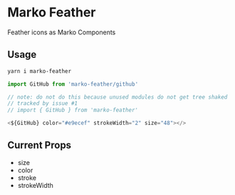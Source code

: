 # Marko Feather

Feather icons as Marko Components

## Usage

```sh
yarn i marko-feather
```

```js
import GitHub from 'marko-feather/github'

// note: do not do this because unused modules do not get tree shaked
// tracked by issue #1
// import { GitHub } from 'marko-feather'

<${GitHub} color="#e9ecef" strokeWidth="2" size="48"></>
```

## Current Props

- size
- color
- stroke
- strokeWidth
